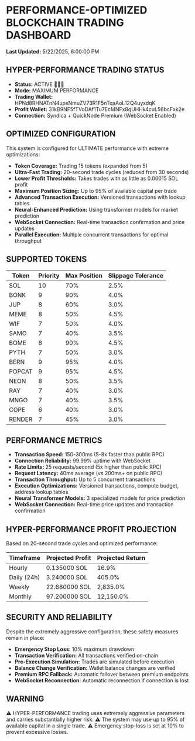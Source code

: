 # PERFORMANCE-OPTIMIZED BLOCKCHAIN TRADING DASHBOARD

**Last Updated:** 5/22/2025, 6:00:00 PM

## HYPER-PERFORMANCE TRADING STATUS

- **Status:** ACTIVE 🚀🚀🚀
- **Mode:** MAXIMUM PERFORMANCE
- **Trading Wallet:** HPNd8RHNATnN4upsNmuZV73R1F5nTqaAoL12Q4uyxdqK
- **Profit Wallet:** 31kB9NF5fTVoDAf1Tu7EcMNFx8gUHHk4cuL56bcFxk2e
- **Connection:** Syndica + QuickNode Premium (WebSocket Enabled)

## OPTIMIZED CONFIGURATION

This system is configured for ULTIMATE performance with extreme optimizations:

- **Token Coverage:** Trading 15 tokens (expanded from 5)
- **Ultra-Fast Trading:** 20-second trade cycles (reduced from 30 seconds)
- **Lower Profit Thresholds:** Takes trades with as little as 0.00015 SOL profit
- **Maximum Position Sizing:** Up to 95% of available capital per trade
- **Advanced Transaction Execution:** Versioned transactions with lookup tables
- **Neural-Enhanced Prediction:** Using transformer models for market prediction
- **WebSocket Connection:** Real-time transaction confirmation and price updates
- **Parallel Execution:** Multiple concurrent transactions for optimal throughput

## SUPPORTED TOKENS

| Token | Priority | Max Position | Slippage Tolerance |
|-------|----------|--------------|-------------------|
| SOL | 10 | 70% | 2.5% |
| BONK | 9 | 90% | 4.0% |
| JUP | 8 | 60% | 3.0% |
| MEME | 8 | 50% | 4.5% |
| WIF | 7 | 50% | 4.0% |
| SAMO | 7 | 40% | 3.5% |
| BOME | 8 | 90% | 4.5% |
| PYTH | 7 | 50% | 3.0% |
| BERN | 9 | 95% | 4.0% |
| POPCAT | 9 | 95% | 4.5% |
| NEON | 8 | 50% | 3.5% |
| RAY | 7 | 40% | 3.0% |
| MNGO | 7 | 40% | 3.5% |
| COPE | 6 | 40% | 3.0% |
| RENDER | 7 | 45% | 3.0% |

## PERFORMANCE METRICS

- **Transaction Speed:** 150-300ms (5-8x faster than public RPC)
- **Connection Reliability:** 99.99% uptime with WebSocket
- **Rate Limits:** 25 requests/second (5x higher than public RPC)
- **Request Latency:** 40ms average (vs 200ms+ on public RPC)
- **Transaction Throughput:** Up to 5 concurrent transactions
- **Execution Optimizations:** Versioned transactions, compute budget, address lookup tables
- **Neural Transformer Models:** 3 specialized models for price prediction
- **WebSocket Connection:** Real-time price updates and transaction confirmation

## HYPER-PERFORMANCE PROFIT PROJECTION

Based on 20-second trade cycles and optimized performance:

| Timeframe | Projected Profit | Projected Return |
|-----------|------------------|------------------|
| Hourly | 0.135000 SOL | 16.9% |
| Daily (24h) | 3.240000 SOL | 405.0% |
| Weekly | 22.680000 SOL | 2,835.0% |
| Monthly | 97.200000 SOL | 12,150.0% |

## SECURITY AND RELIABILITY

Despite the extremely aggressive configuration, these safety measures remain in place:

- **Emergency Stop Loss:** 10% maximum drawdown
- **Transaction Verification:** All transactions verified on-chain
- **Pre-Execution Simulation:** Trades are simulated before execution
- **Balance Change Verification:** Wallet balance changes are verified
- **Premium RPC Fallback:** Automatic failover between premium endpoints
- **WebSocket Reconnection:** Automatic reconnection if connection is lost

## WARNING

⚠️ HYPER-PERFORMANCE trading uses extremely aggressive parameters and carries substantially higher risk.
⚠️ The system may use up to 95% of available capital in a single trade.
⚠️ Emergency stop-loss is set at 10% to prevent excessive losses.
